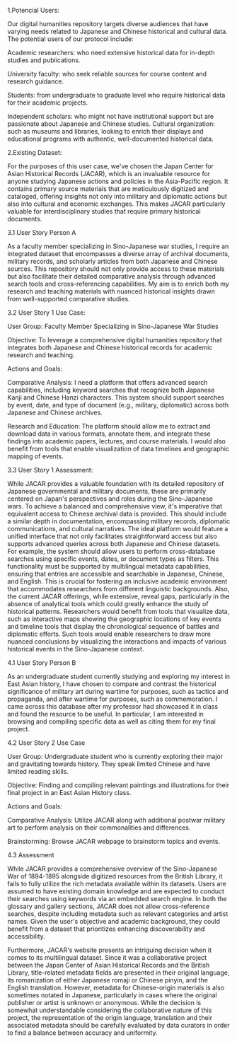 
1.Potencial Users:

Our digital humanities repository targets diverse audiences that have varying needs related to Japanese and Chinese historical and cultural data. The potential users of our protocol include:

Academic researchers: who need extensive historical data for in-depth studies and publications.

University faculty: who seek reliable sources for course content and research guidance.

Students: from undergraduate to graduate level who require historical data for their academic projects.

Independent scholars: who might not have institutional support but are passionate about Japanese and Chinese studies.
Cultural organization: such as museums and libraries, looking to enrich their displays and educational programs with authentic, well-documented historical data.


2.Existing Dataset:

For the purposes of this user case, we've chosen the Japan Center for Asian Historical Records (JACAR), which is an invaluable resource for anyone studying Japanese actions and policies in the Asia-Pacific region. It contains primary source materials that are meticulously digitized and cataloged, offering insights not only into military and diplomatic actions but also into cultural and economic exchanges. This makes JACAR particularly valuable for interdisciplinary studies that require primary historical documents.

3.1 User Story Person A

As a faculty member specializing in Sino-Japanese war studies, I require an integrated dataset that encompasses a diverse array of archival documents, military records, and scholarly articles from both Japanese and Chinese sources. This repository should not only provide access to these materials but also facilitate their detailed comparative analysis through advanced search tools and cross-referencing capabilities. My aim is to enrich both my research and teaching materials with nuanced historical insights drawn from well-supported comparative studies.

3.2 User Story 1 Use Case:

User Group: Faculty Member Specializing in Sino-Japanese War Studies

Objective: To leverage a comprehensive digital humanities repository that integrates both Japanese and Chinese historical records for academic research and teaching.

Actions and Goals:

Comparative Analysis: I need a platform that offers advanced search capabilities, including keyword searches that recognize both Japanese Kanji and Chinese Hanzi characters. This system should support searches by event, date, and type of document (e.g., military, diplomatic) across both Japanese and Chinese archives.

Research and Education: The platform should allow me to extract and download data in various formats, annotate them, and integrate these findings into academic papers, lectures, and course materials. I would also benefit from tools that enable visualization of data timelines and geographic mapping of events.

3.3 User Story 1 Assessment:

While JACAR provides a valuable foundation with its detailed repository of Japanese governmental and military documents, these are primarily centered on Japan's perspectives and roles during the Sino-Japanese wars. To achieve a balanced and comprehensive view, it's imperative that equivalent access to Chinese archival data is provided. This should include a similar depth in documentation, encompassing military records, diplomatic communications, and cultural narratives. The ideal platform would feature a unified interface that not only facilitates straightforward access but also supports advanced queries across both Japanese and Chinese datasets. For example, the system should allow users to perform cross-database searches using specific events, dates, or document types as filters. This functionality must be supported by multilingual metadata capabilities, ensuring that entries are accessible and searchable in Japanese, Chinese, and English. This is crucial for fostering an inclusive academic environment that accommodates researchers from different linguistic backgrounds. Also, the current JACAR offerings, while extensive, reveal gaps, particularly in the absence of analytical tools which could greatly enhance the study of historical patterns. Researchers would benefit from tools that visualize data, such as interactive maps showing the geographic locations of key events and timeline tools that display the chronological sequence of battles and diplomatic efforts. Such tools would enable researchers to draw more nuanced conclusions by visualizing the interactions and impacts of various historical events in the Sino-Japanese context.


4.1 User Story Person B

As an undergraduate student currently studying and exploring my interest in East Asian history, I have chosen to compare and contrast the historical significance of military art during wartime for purposes, such as tactics and propaganda, and after wartime for purposes, such as commemoration. I came across this database after my professor had showcased it in class and found the resource to be useful. In particular, I am interested in browsing and compiling specific data as well as citing them for my final project.

4.2 User Story 2 Use Case

User Group: Undergraduate student who is currently exploring their major and gravitating towards history. They speak limited Chinese and have limited reading skills. 

Objective: Finding and compiling relevant paintings and illustrations for their final project in an East Asian History class. 

Actions and Goals:

Comparative Analysis: Utilize JACAR along with additional postwar military art to perform analysis on their commonalities and differences. 

Brainstorming: Browse JACAR webpage to brainstorm topics and events. 

4.3 Assessment

While JACAR provides a comprehensive overview of the Sino-Japanese War of 1894-1895 alongside digitized resources from the British Library, it fails to fully utilize the rich metadata available within its datasets. Users are assumed to have existing domain knowledge and are expected to conduct their searches using keywords via an embedded search engine. In both the glossary and gallery sections, JACAR does not allow cross-reference searches, despite including metadata such as relevant categories and artist names. Given the user's objective and academic background, they could benefit from a dataset that prioritizes enhancing discoverability and accessibility.

Furthermore, JACAR's website presents an intriguing decision when it comes to its multilingual dataset. Since it was a collaborative project between the Japan Center of Asian Historical Records and the British Library, title-related metadata fields are presented in their original language, its romanization of either Japanese romaji or Chinese pinyin, and the English translation. However, metadata for Chinese-origin materials is also sometimes notated in Japanese, particularly in cases where the original publisher or artist is unknown or anonymous. While the decision is somewhat understandable considering the collaborative nature of this project, the representation of the origin language, translation and their associated metadata should be carefully evaluated by data curators in order to find a balance between accuracy and uniformity.

